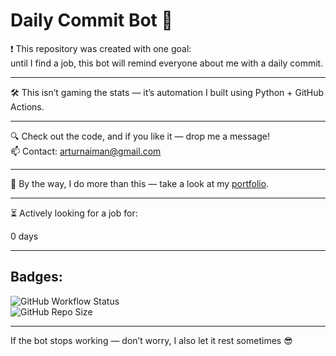 # Daily Commit Bot 🤖

❗ This repository was created with one goal:  
until I find a job, this bot will remind everyone about me with a daily commit.

---

🛠 This isn’t gaming the stats — it’s automation I built using Python + GitHub Actions.

---

🔍 Check out the code, and if you like it — drop me a message!  
📫 Contact: [arturnaiman@gmail.com](mailto:arturnaiman@gmail.com)

---

🧠 By the way, I do more than this — take a look at my [portfolio]([https://yourportfolio.link](https://artur-nayman.github.io/personal-portfolio/)).

---

⏳ Actively looking for a job for:  

<!-- START_COUNTER -->
0 days
<!-- END_COUNTER -->

---

## Badges:

![GitHub Workflow Status](https://img.shields.io/github/actions/workflow/status/Artur-Nayman/Daily-Commit/daily_commit.yml?branch=main)  
![GitHub Repo Size](https://img.shields.io/github/repo-size/Artur-Nayman/Daily-Commit)

---

If the bot stops working — don’t worry, I also let it rest sometimes 😎
